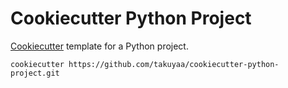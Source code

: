 # Cookiecutter Python Project

[Cookiecutter](https://github.com/cookiecutter/cookiecutter) template for a Python project.

```console
cookiecutter https://github.com/takuyaa/cookiecutter-python-project.git
```
